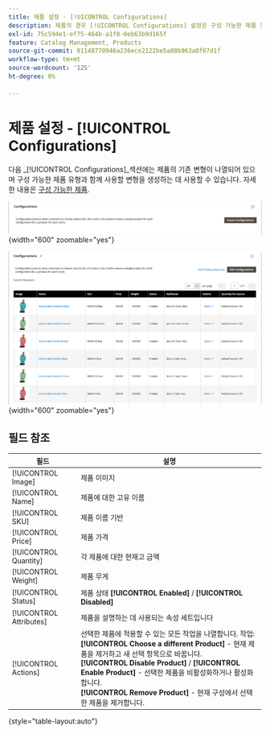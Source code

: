 ```yaml
---
title: 제품 설정 - [!UICONTROL Configurations]
description: 제품의 경우 [!UICONTROL Configurations] 설정은 구성 가능한 제품 유형과 함께 사용할 변형을 정의합니다.
exl-id: 75c594e1-ef75-464b-a1f0-0eb63b9d165f
feature: Catalog Management, Products
source-git-commit: 01148770946a236ece2122be5a88b963a0f07d1f
workflow-type: tm+mt
source-wordcount: '125'
ht-degree: 0%

---
```


# 제품 설정 - [!UICONTROL Configurations]

다음 _[!UICONTROL Configurations]_섹션에는 제품의 기존 변형이 나열되어 있으며 구성 가능한 제품 유형과 함께 사용할 변형을 생성하는 데 사용할 수 있습니다. 자세한 내용은 [구성 가능한 제품](product-create-configurable.md).

![구성 섹션](./assets/product-configurable-create-configurations.png){width="600" zoomable="yes"}

![제품 구성](./assets/product-configurations-hoodie.png){width="600" zoomable="yes"}

## 필드 참조

| 필드 | 설명 |
|--- |--- |
| [!UICONTROL Image] | 제품 이미지 |
| [!UICONTROL Name] | 제품에 대한 고유 이름 |
| [!UICONTROL SKU] | 제품 이름 기반 |
| [!UICONTROL Price] | 제품 가격 |
| [!UICONTROL Quantity] | 각 제품에 대한 현재고 금액 |
| [!UICONTROL Weight] | 제품 무게 |
| [!UICONTROL Status] | 제품 상태 **[!UICONTROL Enabled]** / **[!UICONTROL Disabled]** |
| [!UICONTROL Attributes] | 제품을 설명하는 데 사용되는 속성 세트입니다 |
| [!UICONTROL Actions] | 선택한 제품에 적용할 수 있는 모든 작업을 나열합니다. 작업:<br /> **[!UICONTROL Choose a different Product]** - 현재 제품을 제거하고 새 선택 항목으로 바꿉니다.<br /> **[!UICONTROL Disable Product]** / **[!UICONTROL Enable Product]** - 선택한 제품을 비활성화하거나 활성화합니다.<br /> **[!UICONTROL Remove Product]** - 현재 구성에서 선택한 제품을 제거합니다. |

{style="table-layout:auto"}
